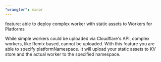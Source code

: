 ```yaml
---
"wrangler": minor
---
```


feature: able to deploy complex worker with static assets to Workers for Platforms

While simple workers could be uploaded via Cloudflare's API, complex workers, like Remix based, cannot be uploaded. With this feature you are able to specify platformNamespace. It will upload your static assets to KV store and the actual worker to the specified namespace.
